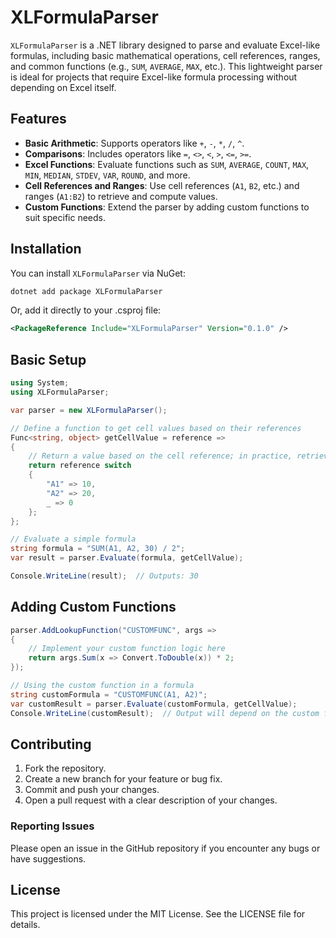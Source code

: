 ﻿# XLFormulaParser

`XLFormulaParser` is a .NET library designed to parse and evaluate Excel-like formulas, including basic mathematical operations, cell references, ranges, and common functions (e.g., `SUM`, `AVERAGE`, `MAX`, etc.). This lightweight parser is ideal for projects that require Excel-like formula processing without depending on Excel itself.

## Features

- **Basic Arithmetic**: Supports operators like `+`, `-`, `*`, `/`, `^`.
- **Comparisons**: Includes operators like `=`, `<>`, `<`, `>`, `<=`, `>=`.
- **Excel Functions**: Evaluate functions such as `SUM`, `AVERAGE`, `COUNT`, `MAX`, `MIN`, `MEDIAN`, `STDEV`, `VAR`, `ROUND`, and more.
- **Cell References and Ranges**: Use cell references (`A1`, `B2`, etc.) and ranges (`A1:B2`) to retrieve and compute values.
- **Custom Functions**: Extend the parser by adding custom functions to suit specific needs.

## Installation

You can install `XLFormulaParser` via NuGet:

```bash
dotnet add package XLFormulaParser
```
Or, add it directly to your .csproj file:
```xml
<PackageReference Include="XLFormulaParser" Version="0.1.0" />
```
## Basic Setup

```csharp
using System;
using XLFormulaParser;

var parser = new XLFormulaParser();

// Define a function to get cell values based on their references
Func<string, object> getCellValue = reference =>
{
    // Return a value based on the cell reference; in practice, retrieve from your data source
    return reference switch
    {
        "A1" => 10,
        "A2" => 20,
        _ => 0
    };
};

// Evaluate a simple formula
string formula = "SUM(A1, A2, 30) / 2";
var result = parser.Evaluate(formula, getCellValue);

Console.WriteLine(result);  // Outputs: 30

```

## Adding Custom Functions
```csharp
parser.AddLookupFunction("CUSTOMFUNC", args =>
{
    // Implement your custom function logic here
    return args.Sum(x => Convert.ToDouble(x)) * 2;
});

// Using the custom function in a formula
string customFormula = "CUSTOMFUNC(A1, A2)";
var customResult = parser.Evaluate(customFormula, getCellValue);
Console.WriteLine(customResult);  // Output will depend on the custom function logic

```

## Contributing
1. Fork the repository.
2. Create a new branch for your feature or bug fix.
3. Commit and push your changes.
4. Open a pull request with a clear description of your changes.

### Reporting Issues
Please open an issue in the GitHub repository if you encounter any bugs or have suggestions.

## License
This project is licensed under the MIT License. See the LICENSE file for details.


